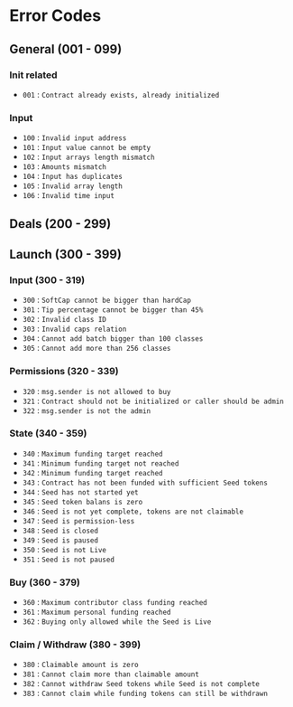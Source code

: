 # Error Codes

## General (001 - 099)
### Init related
- `001` : `Contract already exists, already initialized`
### Input
- `100` : `Invalid input address`
- `101` : `Input value cannot be empty`
- `102` : `Input arrays length mismatch`
- `103` : `Amounts mismatch`
- `104` : `Input has duplicates`
- `105` : `Invalid array length`
- `106` : `Invalid time input`
## Deals (200 - 299)
## Launch (300 - 399)
### Input (300 - 319)
- `300` : `SoftCap cannot be bigger than hardCap`
- `301` : `Tip percentage cannot be bigger than 45%`
- `302` : `Invalid class ID`
- `303` : `Invalid caps relation`
- `304` : `Cannot add batch bigger than 100 classes`
- `305` : `Cannot add more than 256 classes`
### Permissions (320 - 339)
- `320` : `msg.sender is not allowed to buy`
- `321` : `Contract should not be initialized or caller should be admin`
- `322` : `msg.sender is not the admin`
### State (340 - 359)
- `340` : `Maximum funding target reached`
- `341` : `Minimum funding target not reached`
- `342` : `Minimum funding target reached`
- `343` : `Contract has not been funded with sufficient Seed tokens`
- `344` : `Seed has not started yet`
- `345` : `Seed token balans is zero`
- `346` : `Seed is not yet complete, tokens are not claimable`
- `347` : `Seed is permission-less`
- `348` : `Seed is closed`
- `349` : `Seed is paused`
- `350` : `Seed is not Live`
- `351` : `Seed is not paused`
### Buy (360 - 379)
- `360` : `Maximum contributor class funding reached`
- `361` : `Maximum personal funding reached`
- `362` : `Buying only allowed while the Seed is Live`
### Claim / Withdraw (380 - 399)
- `380` : `Claimable amount is zero`
- `381` : `Cannot claim more than claimable amount`
- `382` : `Cannot withdraw Seed tokens while Seed is not complete`
- `383` : `Cannot claim while funding tokens can still be withdrawn`

